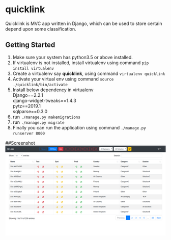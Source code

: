 # quicklink
Quicklink is MVC app written in Django, which can be used to store certain depend upon some classification.

## Getting Started
1. Make sure your system has python3.5 or above installed.
1. If virtualenv is not installed, install virtualenv using command `pip install virtualenv`
1. Create a virtualenv say **quicklink**, using command `virtualenv quicklink`
1. Activate your virtual env using command `source ./quicklink/bin/activate`
1. Install below dependency in virtualenv  
Django==2.2.1  
django-widget-tweaks==1.4.3  
pytz==2019.1  
sqlparse==0.3.0  
1. run `./manage.py makemigrations`
1. run `./manage.py migrate`
1. Finally you can run the application using command `./manage.py runserver 8000`

##Screenshot
![QuickLink.png](QuickLink.png)
